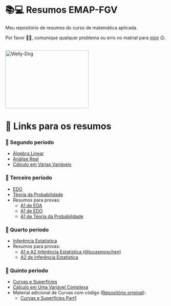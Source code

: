 <!-- <div style="display: inline_block"><br>
  <img align="right" alt="Welly-Yodinha" height="200" width="300" src="https://media.giphy.com/media/YFFGUPTPTRqIhwepA4/giphy.gif?cid=ecf05e47z7ju22xylp0rbziar6ty3n1e81kbokf4mz2rhp0l&rid=giphy.gif&ct=g">
</div> -->

# 📚💻 Resumos EMAP-FGV
Meu repositório de resumos do curso de matemática aplicada.

Por favor 🕵️‍♂️, comunique qualquer problema ou erro no matrial para [mim](https://github.com/wellington36) 😉.

<div style="display: inline_block"><br>
  <img alt="Welly-Dog" height="180" width="260" src="https://media.giphy.com/media/YFFGUPTPTRqIhwepA4/giphy.gif?cid=ecf05e47z7ju22xylp0rbziar6ty3n1e81kbokf4mz2rhp0l&rid=giphy.gif&ct=g">
</div>

# 🔗 Links para os resumos

### 📙 Segundo período
  - [Álgebra Linear](https://github.com/wellington36/Resumos_EMAP-FGV/blob/main/2%20periodo/Algebra_linear.pdf)
  - [Análise Real](https://github.com/wellington36/Resumos_EMAP-FGV/blob/main/2%20periodo/Analise_real.pdf)
  - [Cálculo em Várias Variáveis](https://github.com/wellington36/Resumos_EMAP-FGV/blob/main/2%20periodo/Calculo_em_varias_variaveis.pdf)

<!-- <div style="display: inline_block"><br>
  <img align="right" alt="Welly-Homer" height="180" width="260" src="https://media.giphy.com/media/IPbS5R4fSUl5S/giphy.gif?cid=ecf05e47sfsfvr5retcjqimh3dp0m69r3x6s1rmoavg147i8&rid=giphy.gif&ct=g">
</div> -->

### 📘 Terceiro período
  - [EDO](https://github.com/wellington36/Resumos_EMAP-FGV/blob/main/3%20periodo/Equacoes_diferenciais_ordinarias.pdf)
  - [Téoria da Probabilidade](https://github.com/wellington36/Resumos_EMAP-FGV/blob/main/3%20periodo/Teoria_da_probabilidade.pdf)
  - Resumos para provas:
      - [A1 de EDA](https://github.com/wellington36/Resumos_EMAP-FGV/blob/main/3%20periodo/resumos_de_provas/Resumo_A1_EDA.pdf)
      - [A1 de EDO](https://github.com/wellington36/Resumos_EMAP-FGV/blob/main/3%20periodo/resumos_de_provas/Resumo_A1_EDO.pdf)
      - [A1 de Téoria da Probabilidade](https://github.com/wellington36/Resumos_EMAP-FGV/blob/main/3%20periodo/resumos_de_provas/Resumo_A1_Prob.pdf)

<!-- <div style="display: inline_block"><br>
  <img align="right" alt="Welly-Boy" height="180" width="260" src="https://media.giphy.com/media/H48YKEw3fXrcvIF2xE/giphy.gif?cid=ecf05e477wnly0jro7oy1ebh1x7rho7lha8cmcxzjvax4nki&rid=giphy.gif&ct=g">
</div> -->

### 📗 Quarto período
  - [Inferência Estatística](https://github.com/wellington36/Resumos_EMAP-FGV/blob/main/4%20periodo/Inferencia_estatistica.pdf)
  - Resumos para provas:
      - [A1 e A2 Inferência Estatistica (@lucasmoschen)](https://github.com/lucasmoschen/ta-sessions/tree/master/Statistical_Inference/pdf_source)
      - [A2 de Inferência Estatística](https://github.com/wellington36/Resumos_EMAP-FGV/blob/main/4%20periodo/notas_A2_Inferencia_estatistica.pdf)

<!-- <div style="display: inline_block"><br>
  <img align="right" alt="Welly-MemeBr" height="180" width="260" src="https://media.giphy.com/media/WRQBXSCnEFJIuxktnw/giphy.gif">
</div> -->

### 📒 Quinto período
  - [Curvas e Superfícies](https://github.com/wellington36/Resumos_EMAP-FGV/blob/main/5%20periodo/Curvas_e_superficies.pdf)
  - [Cálculo em Uma Variável Complexa](https://github.com/wellington36/Resumos_EMAP-FGV/blob/main/5%20periodo/Calculo_em_uma_variavel_complexa.pdf)
  - Material adicional de Curvas com código ([Repositório original](https://github.com/wellington36/curvas-e-superficies)):
      - [Curvas e Superfícies Part1](https://github.com/wellington36/Resumos_EMAP-FGV/blob/main/5%20periodo/Curvas_e_Superficies_Part_I.pdf)
